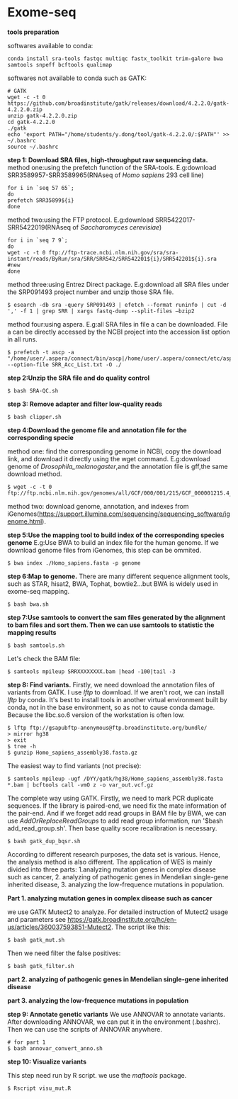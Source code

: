 # Exome-seq
**tools preparation**

softwares available to conda:
    
    conda install sra-tools fastqc multiqc fastx_toolkit trim-galore bwa samtools snpeff bcftools qualimap
    
 softwares not available to conda such as GATK:
    
    # GATK
    wget -c -t 0 https://github.com/broadinstitute/gatk/releases/download/4.2.2.0/gatk-4.2.2.0.zip
    unzip gatk-4.2.2.0.zip
    cd gatk-4.2.2.0
    ./gatk
    echo 'export PATH="/home/students/y.dong/tool/gatk-4.2.2.0/:$PATH"' >> ~/.bashrc
    source ~/.bashrc
    
**step 1: Download SRA files, high-throughput raw sequencing data.**
  method one:using the prefetch function of the SRA-tools.
    E.g:download SRR3589957-SRR3589965(RNAseq of *Homo sapiens* 293 cell line)
  
    for i in `seq 57 65`;
    do    
    prefetch SRR35899${i}
    done
  method two:using the FTP protocol.
    E.g:download SRR5422017-SRR5422019(RNAseq of *Saccharomyces cerevisiae*)
    
    for i in `seq 7 9`;
    do
    wget -c -t 0 ftp://ftp-trace.ncbi.nlm.nih.gov/sra/sra-instant/reads/ByRun/sra/SRR/SRR542/SRR542201${i}/SRR542201${i}.sra	#new
    done
  method three:using Entrez Direct package.
    E.g:download all SRA files under the SRP091493 project number and unzip those SRA file.
  
    $ esearch -db sra -query SRP091493 | efetch --format runinfo | cut -d ',' -f 1 | grep SRR | xargs fastq-dump --split-files –bzip2
   method four:using aspera.
    E.g:all SRA files in file a can be downloaded. File a can be directly accessed by the NCBI project into the accession list option in all runs.
    
    $ prefetch -t ascp -a "/home/user/.aspera/connect/bin/ascp|/home/user/.aspera/connect/etc/asperaweb_id_dsa.openssh" --option-file SRR_Acc_List.txt -O ./
**step 2:Unzip the SRA file and do quality control**

    $ bash SRA-QC.sh

**step 3: Remove adapter and filter low-quality reads**

    $ bash clipper.sh

**step 4:Download the genome file and annotation file for the corresponding specie**
  
  method one: find the corresponding genome in NCBI, copy the download link, and download it directly using the wget command.
  E.g:download genome of *Drosophila_melanogaster*,and the annotation file is gff,the same download method.
  
    $ wget -c -t 0 ftp://ftp.ncbi.nlm.nih.gov/genomes/all/GCF/000/001/215/GCF_000001215.4_Release_6_plus_ISO1_MT/GCF_000001215.4_Release_6_plus_ISO1_MT_genomic.fna.gz
    
  method two: download genome, annotation, and indexes from iGenomes(https://support.illumina.com/sequencing/sequencing_software/igenome.html).
  
**step 5:Use the mapping tool to build index of the corresponding species genome**
  E.g:Use BWA to build an index file for the human genome. If we download genome files from iGenomes, this step can be ommited.
  
    $ bwa index ./Homo_sapiens.fasta -p genome
    
**step 6:Map to genome.**
There are many different sequence alignment tools, such as STAR, hisat2, BWA, Tophat, bowtie2...but BWA is widely used in exome-seq mapping.
  
    $ bash bwa.sh
    
**step 7:Use samtools to convert the sam files generated by the alignment to bam files and sort them. Then we can use samtools to statistic the mapping results**

    $ bash samtools.sh
    
  Let's check the BAM file:
    
    $ samtools mpileup SRRXXXXXXXX.bam |head -100|tail -3
    
**step 8: Find variants.**
  Firstly, we need download the annotation files of variants from GATK. I use *lftp* to download. If we aren't root, we can install *lftp* by conda. It's best to install tools in another virtual environment built by conda, not in the base environment, so as not to cause conda damage. Because the libc.so.6 version of the workstation is often low.
  
    $ lftp ftp://gsapubftp-anonymous@ftp.broadinstitute.org/bundle/
    > mirror hg38
    > exit
    $ tree -h
    $ gunzip Homo_sapiens_assembly38.fasta.gz
  
  The easiest way to find variants (not precise):
  
    $ samtools mpileup -ugf /DYY/gatk/hg38/Homo_sapiens_assembly38.fasta *.bam | bcftools call -vmO z -o var_out.vcf.gz
    
  The complete way using GATK. Firstly, we need to mark PCR duplicate sequences. If the library is paired-end, we need fix the mate information of the pair-end. And if we forget add read groups in BAM file by BWA, we can use *AddOrReplaceReadGroups* to add read group information, run '$bash add_read_group.sh'. Then base quality score recalibration is necessary. 

    $ bash gatk_dup_bqsr.sh
  
  According to different research purposes, the data set is various. Hence, the analysis method is also different. The application of WES is mainly divided into three parts: 1.analyzing mutation genes in complex disease such as cancer, 2. analyzing of pathogenic genes in Mendelian single-gene inherited disease, 3. analyzing the low-frequence mutations in population.

  **Part 1. analyzing mutation genes in complex disease such as cancer**
  
  we use GATK Mutect2 to analyze. For detailed instruction of Mutect2 usage and parameters see https://gatk.broadinstitute.org/hc/en-us/articles/360037593851-Mutect2. The script like this:
    
    $ bash gatk_mut.sh

Then we need filter the false positives:
    
    $ bash gatk_filter.sh
    
  **part 2. analyzing of pathogenic genes in Mendelian single-gene inherited disease**
  
  **part 3. analyzing the low-frequence mutations in population**
  
  **step 9: Annotate genetic variants**
  We use ANNOVAR to annotate variants. After downloading ANNOVAR, we can put it in the environment (.bashrc). Then we can use the scripts of ANNOVAR anywhere.
  
    # for part 1
    $ bash annovar_convert_anno.sh

  **step 10: Visualize variants**
  
  This step need run by R script. we use the *maftools* package.
 
    $ Rscript visu_mut.R
 


